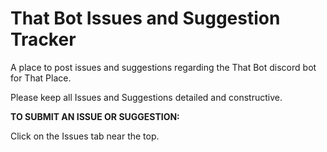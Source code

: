 # That Bot Issues and Suggestion Tracker
A place to post issues and suggestions regarding the That Bot discord bot for That Place.

Please keep all Issues and Suggestions detailed and constructive.

**TO SUBMIT AN ISSUE OR SUGGESTION:**

Click on the Issues tab near the top.


